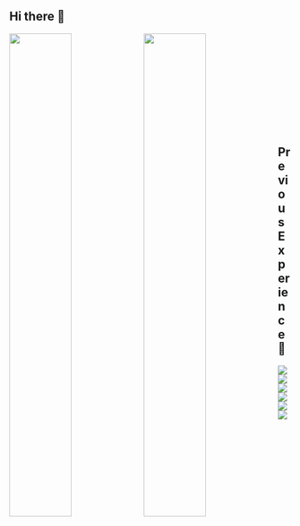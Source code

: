 ## Hi there 👋

<img align="left" width="47%" src="https://github-readme-stats.vercel.app/api?username=deChaplin&show_icons=true&theme=dark" />

<img align="left" width="47%" src="https://github-readme-stats.vercel.app/api/top-langs/?username=deChaplin&layout=compact" />


<br></br>
<br></br>
<br></br>
<br></br>
<br></br>

## Previous Experience 📒

<img align="left" src="https://img.shields.io/badge/c++-%2300599C.svg?style=for-the-badge&logo=c%2B%2B&logoColor=white" />
<img align="left" src="https://img.shields.io/badge/c%23-%23239120.svg?style=for-the-badge&logo=c-sharp&logoColor=white" />
<img align="left" src="https://img.shields.io/badge/html5-%23E34F26.svg?style=for-the-badge&logo=html5&logoColor=white" />
<img align="left" src="https://img.shields.io/badge/python-3670A0?style=for-the-badge&logo=python&logoColor=ffdd54" />
<img align="left" src="https://img.shields.io/badge/unrealengine-%23313131.svg?style=for-the-badge&logo=unrealengine&logoColor=white" />
<img align="left" src="https://img.shields.io/badge/unity-%23000000.svg?style=for-the-badge&logo=unity&logoColor=white" />
